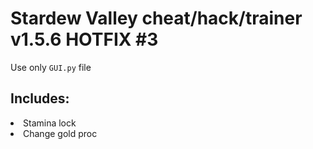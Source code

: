 # Stardew Valley cheat/hack/trainer v1.5.6 HOTFIX #3

Use only ``GUI.py`` file
## Includes:

<li> Stamina lock
<li> Change gold proc
